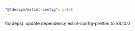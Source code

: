 ```yaml
---
"@4design/eslint-config": patch
---
```


fix(deps): update dependency eslint-config-prettier to v8.10.0
